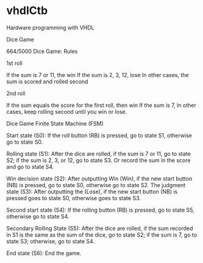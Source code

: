 # vhdlCtb
Hardware programming with VHDL

Dice Game


664/5000
Dice Game: Rules

1st roll

If the sum is 7 or 11, the win
If the sum is 2, 3, 12, lose
In other cases, the sum is scored and rolled second

2nd roll

If the sum equals the score for the first roll, then win
If the sum is 7,
In other cases, keep rolling second until you win or lose.

Dice Game Finite State Machine (FSM)

Start state (S0): 
If the roll button (RB) is pressed, go to state S1, otherwise go to state S0.

Rolling state (S1):
After the dice are rolled, if the sum is 7 or 11, go to state S2; if the sum is 2, 3, or 12, go to state S3. Or record the sum in the score and go to state S4.

Win decision state (S2):
After outputting Win (Win), if the new start button (NB) is pressed, go to state S0, otherwise go to state S2.
The judgment state (S3): After outputting the (Lose), if the new start button (NB) is pressed goes to state S0, otherwise goes to state S3.

Second start state (S4): If the rolling button (RB) is pressed, go to state S5, otherwise go to state S4.

Secondary Rolling State (S5): After the dice are rolled, if the sum recorded in S1 is the same as the sum of the dice, go to state S2; if the sum is 7, go to state S3; otherwise, go to state S4.

End state (S6): End the game.
